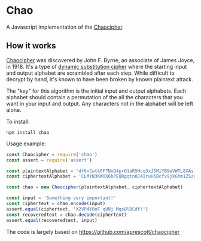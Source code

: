 # Chao

A Javascript implementation of the [Chaocipher](https://en.wikipedia.org/wiki/Chaocipher).

## How it works

[Chaocipher](https://en.wikipedia.org/wiki/Chaocipher) was discovered
by John F. Byrne, an associate of James Joyce, in 1918. It's a type of
[dynamic substitution cipher](http://www.ciphersbyritter.com/DYNSUB.HTM)
where the starting input and output alphabet are scrambled after each
step. While difficult to decrypt by hand, it's known to have been
broken by known plaintext attack.

The "key" for this algorithm is the initial input and output
alphabets.  Each alphabet should contain a permutation of the all the
characters that you want in your input and output. Any characters not
in the alphabet will be left alone.

To install:

    npm install chao

Usage example:

```javascript
const Chaocipher = require('chao')
const assert = require('assert')

const plaintextAlphabet = 'df6nCwtk0F7NoQ4prO1aR5Hcq3xJSMiYB9eVWTL8XAslEzuhmUbygIvKPZDG2j'
const ciphertextAlphabet = 'CLMYN3KWOX6bPEQRgqtn0J4IruH5Bcfv9jkGhm1ZSzyA78iUFwT2slpDaVxedo'

const chao = new Chaocipher(plaintextAlphabet, ciphertextAlphabet)

const input = 'Something very important!'
const ciphertext = chao.encode(input)
assert.equal(ciphertext, 'X2VP4Y8oF qUNj MqsQlBCdf!')
const recoveredtext = chao.decode(ciphertext)
assert.equal(recoveredtext, input)
```

The code is largely based on https://github.com/aprescott/chaocipher
